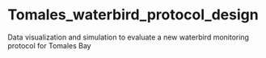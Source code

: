 # Tomales_waterbird_protocol_design
Data visualization and simulation to evaluate a new waterbird monitoring protocol for Tomales Bay
